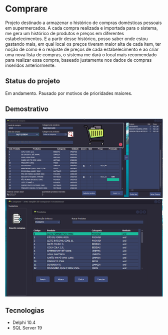 # Comprare
 Projeto destinado a armazenar o histórico de compras domésticas pessoais em supermercados.
 A cada compra realizada e importada para o sistema, me gera um histórico de produtos e preços em diferentes estabelecimentos.
 E a partir desse histórico, posso saber onde estou gastando mais, em qual local os preços tiveram maior alta de cada item,
 ter noção de como é o reajuste de preços de cada estabelecimento e ao criar uma nova lista de compras, o sistema me dará o local
 mais recomendado para realizar essa compra, baseado justamente nos dados de compras inseridos anteriormente.

## Status do projeto
Em andamento. Pausado por motivos de prioridades maiores.

## Demostrativo
![Tela inserir novas compras](images/inserir_compras.png)
![Tela principal e cadastro de produtos](images/cadastro_produtos.png)


## Tecnologias
* Delphi 10.4
* SQL Server 19
